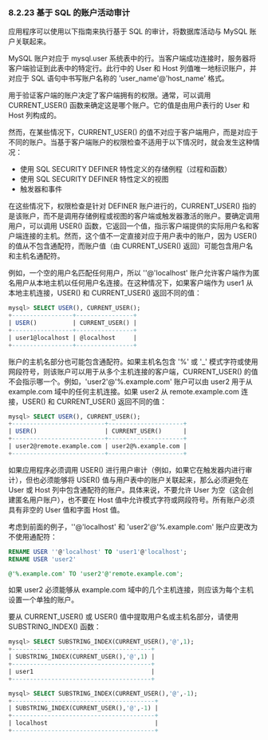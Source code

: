 ### 8.2.23 基于 SQL 的账户活动审计

应用程序可以使用以下指南来执行基于 SQL 的审计，将数据库活动与 MySQL 账户关联起来。

MySQL 账户对应于 mysql.user 系统表中的行。当客户端成功连接时，服务器将客户端验证到此表中的特定行。此行中的 User 和 Host 列值唯一地标识账户，并对应于 SQL 语句中书写账户名称的 'user_name'@'host_name' 格式。

用于验证客户端的账户决定了客户端拥有的权限。通常，可以调用 CURRENT_USER() 函数来确定这是哪个账户。它的值是由用户表行的 User 和 Host 列构成的。

然而，在某些情况下，CURRENT_USER() 的值不对应于客户端用户，而是对应于不同的账户。当基于客户端账户的权限检查不适用于以下情况时，就会发生这种情况：

- 使用 SQL SECURITY DEFINER 特性定义的存储例程（过程和函数）
- 使用 SQL SECURITY DEFINER 特性定义的视图
- 触发器和事件

在这些情况下，权限检查是针对 DEFINER 账户进行的，CURRENT_USER() 指的是该账户，而不是调用存储例程或视图的客户端或触发器激活的账户。要确定调用用户，可以调用 USER() 函数，它返回一个值，指示客户端提供的实际用户名和客户端连接的主机。然而，这个值不一定直接对应于用户表中的账户，因为 USER() 的值从不包含通配符，而账户值（由 CURRENT_USER() 返回）可能包含用户名和主机名通配符。

例如，一个空的用户名匹配任何用户，所以 ''@'localhost' 账户允许客户端作为匿名用户从本地主机以任何用户名连接。在这种情况下，如果客户端作为 user1 从本地主机连接，USER() 和 CURRENT_USER() 返回不同的值：

```sql
mysql> SELECT USER(), CURRENT_USER();
+-----------------+----------------+
| USER()          | CURRENT_USER() |
+-----------------+----------------+
| user1@localhost | @localhost     |
+-----------------+----------------+
```

账户的主机名部分也可能包含通配符。如果主机名包含 '%' 或 '_' 模式字符或使用网段符号，则该账户可以用于从多个主机连接的客户端，CURRENT_USER() 的值不会指示哪一个。例如，'user2'@'%.example.com' 账户可以由 user2 用于从 example.com 域中的任何主机连接。如果 user2 从 remote.example.com 连接，USER() 和 CURRENT_USER() 返回不同的值：

```sql
mysql> SELECT USER(), CURRENT_USER();
+--------------------------+---------------------+
| USER()                   | CURRENT_USER()      |
+--------------------------+---------------------+
| user2@remote.example.com | user2@%.example.com |
+--------------------------+---------------------+
```

如果应用程序必须调用 USER() 进行用户审计（例如，如果它在触发器内进行审计），但也必须能够将 USER() 值与用户表中的账户关联起来，那么必须避免在 User 或 Host 列中包含通配符的账户。具体来说，不要允许 User 为空（这会创建匿名用户账户），也不要在 Host 值中允许模式字符或网段符号。所有账户必须具有非空的 User 值和字面 Host 值。

考虑到前面的例子，''@'localhost' 和 'user2'@'%.example.com' 账户应更改为不使用通配符：

```sql
RENAME USER ''@'localhost' TO 'user1'@'localhost';
RENAME USER 'user2'

@'%.example.com' TO 'user2'@'remote.example.com';
```

如果 user2 必须能够从 example.com 域中的几个主机连接，则应该为每个主机设置一个单独的账户。

要从 CURRENT_USER() 或 USER() 值中提取用户名或主机名部分，请使用 SUBSTRING_INDEX() 函数：

```sql
mysql> SELECT SUBSTRING_INDEX(CURRENT_USER(),'@',1);
+---------------------------------------+
| SUBSTRING_INDEX(CURRENT_USER(),'@',1) |
+---------------------------------------+
| user1                                 |
+---------------------------------------+

mysql> SELECT SUBSTRING_INDEX(CURRENT_USER(),'@',-1);
+----------------------------------------+
| SUBSTRING_INDEX(CURRENT_USER(),'@',-1) |
+----------------------------------------+
| localhost                              |
+----------------------------------------+
```